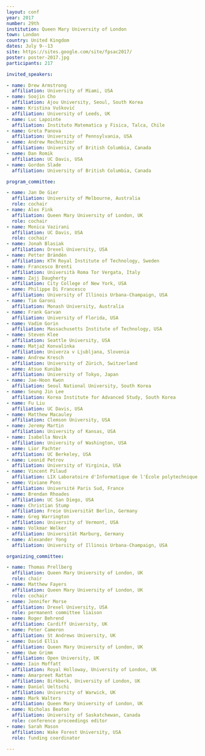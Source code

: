 ```yaml
---
layout: conf
year: 2017
number: 29th
institution: Queen Mary University of London
town: London
country: United Kingdom
dates: July 9--13
site: https://sites.google.com/site/fpsac2017/
poster: poster-2017.jpg
participants: 217

invited_speakers:

- name: Drew Armstrong
  affiliation: University of Miami, USA
- name: Soojin Cho
  affiliation: Ajou University, Seoul, South Korea
- name: Kristina Vušković
  affiliation: University of Leeds, UK
- name: Luc Lapointe
  affiliation: Instituto Matematica y Fisica, Talca, Chile
- name: Greta Panova
  affiliation: University of Pennsylvania, USA
- name: Andrew Rechnitzer
  affiliation: University of British Columbia, Canada
- name: Dan Romik
  affiliation: UC Davis, USA
- name: Gordon Slade
  affiliation: University of British Columbia, Canada

program_committee:

- name: Jan De Gier
  affiliation: University of Melbourne, Australia
  role: cochair
- name: Alex Fink
  affiliation: Queen Mary University of London, UK
  role: cochair
- name: Monica Vazirani
  affiliation: UC Davis, USA
  role: cochair
- name: Jonah Blasiak
  affiliation: Drexel University, USA
- name: Petter Brändén
  affiliation: KTH Royal Institute of Technology, Sweden
- name: Francesco Brenti
  affiliation: Università Roma Tor Vergata, Italy
- name: Zajj Daugherty
  affiliation: City College of New York, USA
- name: Philippe Di Francesco
  affiliation: University of Illinois Urbana-Champaign, USA
- name: Tim Garoni
  affiliation: Monash University, Australia
- name: Frank Garvan
  affiliation: University of Florida, USA
- name: Vadim Gorin
  affiliation: Massachusetts Institute of Technology, USA
- name: Steven Klee
  affiliation: Seattle University, USA
- name: Matjaž Konvalinka
  affiliation: Univerza v Ljubljana, Slovenia
- name: Andrew Kresch
  affiliation: University of Zürich, Switzerland
- name: Atsuo Kuniba
  affiliation: University of Tokyo, Japan
- name: Jae-Hoon Kwon
  affiliation: Seoul National University, South Korea
- name: Seung Jin Lee
  affiliation: Korea Institute for Advanced Study, South Korea
- name: Fu Liu
  affiliation: UC Davis, USA
- name: Matthew Macauley
  affiliation: Clemson University, USA
- name: Jeremy Martin
  affiliation: University of Kansas, USA
- name: Isabella Novik
  affiliation: University of Washington, USA
- name: Lior Pachter
  affiliation: UC Berkeley, USA
- name: Leonid Petrov
  affiliation: University of Virginia, USA
- name: Vincent Pilaud
  affiliation: LIX Laboratoire d'Informatique de l'École polytechnique, Paris, France
- name: Viviane Pons
  affiliation: Université Paris Sud, France
- name: Brendan Rhoades
  affiliation: UC San Diego, USA
- name: Christian Stump
  affiliation: Freie Universität Berlin, Germany
- name: Greg Warrington
  affiliation: University of Vermont, USA
- name: Volkmar Welker
  affiliation: Universität Marburg, Germany
- name: Alexander Yong
  affiliation: University of Illinois Urbana-Champaign, USA

organizing_committee:

- name: Thomas Prellberg
  affiliation: Queen Mary University of London, UK
  role: chair
- name: Matthew Fayers
  affiliation: Queen Mary University of London, UK
  role: cochair
- name: Jennifer Morse
  affiliation: Drexel University, USA
  role: permanent committee liaison
- name: Roger Behrend
  affiliation: Cardiff University, UK
- name: Peter Cameron
  affiliation: St Andrews University, UK
- name: David Ellis
  affiliation: Queen Mary University of London, UK
- name: Uwe Grimm
  affiliation: Open University, UK
- name: Iain Moffatt
  affiliation: Royal Holloway, University of London, UK
- name: Amarpreet Rattan
  affiliation: Birkbeck, University of London, UK
- name: Daniel Ueltschi
  affiliation: University of Warwick, UK
- name: Mark Walters
  affiliation: Queen Mary University of London, UK
- name: Nicholas Beaton
  affiliation: University of Saskatchewan, Canada
  role: conference proceedings editor
- name: Sarah Mason
  affiliation: Wake Forest University, USA
  role: funding coordinator

---
```

